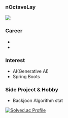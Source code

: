 ### nOctaveLay 

![](https://komarev.com/ghpvc/?username=nOctaveLay&color=green)

### Career
- 
- 

### Interest
- AI(Generative AI)
- Spring Boots

### Side Project & Hobby
- Backjoon Algorithm stat

[![Solved.ac Profile](http://mazassumnida.wtf/api/generate_badge?boj=wjddkdml1124)](https://solved.ac/wjddkdml1124)

